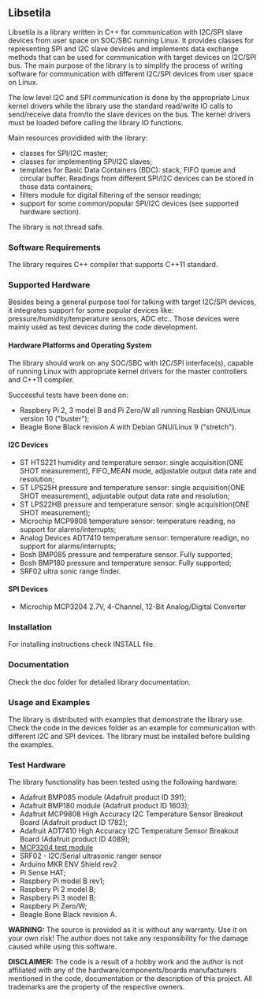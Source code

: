 ## Libsetila

Libsetila is a library written in C++ for communication with I2C/SPI slave devices from user space on SOC/SBC running Linux. It provides classes for representing SPI and I2C slave devices and implements data exchange methods that can be used for communication with target devices on I2C/SPI bus. The main purpose of the library is to simplify the process of writing software for communication with different I2C/SPI devices from user space on Linux.

The low level I2C and SPI communication is done by the appropriate Linux kernel drivers while the library use the standard read/write IO calls to send/receive data from/to the slave devices on the bus. The kernel drivers must be loaded before calling the library IO functions.

Main resources providided with the library:
- classes for SPI/I2C master;
- classes for implementing SPI/I2C slaves;
- templates for Basic Data Containers (BDC): stack, FIFO queue and circular buffer. Readings from different SPI/I2C devices can be stored in those data containers; 
- filters module for digital filtering of the sensor readings;
- support for some common/popular SPI/I2C devices (see supported hardware section).
 
The library is not thread safe. 

### Software Requirements

The library requires C++ compiler that supports C++11 standard.

### Supported Hardware

Besides being a general purpose tool for talking with target I2C/SPI devices, it integrates support for some popular devices like: pressure/humidity/temperature sensors, ADC etc.. Those devices were mainly used as test devices during the code development. 

#### Hardware Platforms and Operating System

The library should work on any SOC/SBC with I2C/SPI interface(s), capable of running Linux with appropriate kernel drivers for the master controllers and C++11 compiler.

Successful tests have been done on:
- Raspbery Pi 2, 3 model B and Pi Zero/W all running Rasbian GNU/Linux version 10 ("buster");
- Beagle Bone Black revision A with Debian GNU/Linux 9 ("stretch").

#### I2C Devices

- ST HTS221 humidity and temperature sensor: single acquisition(ONE SHOT measurement), FIFO_MEAN mode, adjustable output data rate and resolution;
- ST LPS25H pressure and temperature sensor: single acquisition(ONE SHOT measurement), adjustable output data rate and resolution;
- ST LPS22HB pressure and temperature sensor: single acquisition(ONE SHOT measurement);
- Microchip MCP9808 temperature sensor: temperature reading, no support for alarms/interrupts;
- Analog Devices ADT7410 temperature sensor: temperature readign, no support for alarms/interrupts;
- Bosh BMP085 pressure and temperature sensor. Fully supported;
- Bosh BMP180 pressure and temperature sensor. Fully supported;
- SRF02 ultra sonic range finder.

#### SPI Devices

- Microchip MCP3204 2.7V, 4-Channel, 12-Bit Analog/Digital Converter

### Installation

For installing instructions check INSTALL file.

### Documentation

Check the doc folder for detailed library documentation.

### Usage and Examples

The library is distributed with examples that demonstrate the library use. Check the code in the devices folder
as an example for communication with different I2C and SPI devices.
The library must be installed before building the examples.

### Test Hardware

The library functionality has been tested using the following hardware:

- Adafruit BMP085 module (Adafruit product ID 391);
- Adafruit BMP180 module (Adafruit product ID 1603);
- Adafruit MCP9808 High Accuracy I2C Temperature Sensor Breakout Board (Adafruit product ID 1782); 
- Adafruit ADT7410 High Accuracy I2C Temperature Sensor Breakout Board (Adafruit product ID 4089);
- [MCP3204 test module](https://github.com/positronic57/libmcp3204/tree/master/example/hardware) 
- SRF02 - I2C/Serial ultrasonic ranger sensor
- Arduino MKR ENV Shield rev2
- Pi Sense HAT;
- Raspbery Pi model B rev1;
- Raspbery Pi 2 model B;
- Raspbery Pi 3 model B;
- Raspbery Pi Zero/W;
- Beagle Bone Black revision A.


**WARNING:** 
The source is provided as it is without any warranty. Use it on your own risk!
The author does not take any responsibility for the damage caused while using this software.

**DISCLAIMER:**
The code is a result of a hobby work and the author is not affiliated with any of the hardware/components/boards manufacturers mentioned in the code, documentation or the description of this project. All trademarks are the property of the respective owners.
